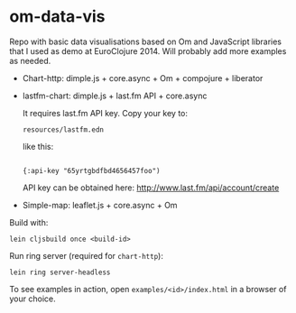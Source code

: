 om-data-vis
===========

Repo with basic data visualisations based on Om and JavaScript libraries that I used as demo at EuroClojure 2014. Will probably add more examples as needed.

 - Chart-http: dimple.js + core.async + Om + compojure + liberator
 - lastfm-chart: dimple.js + last.fm API + core.async
 
   It requires last.fm API key. Copy your key to:
   ```
   resources/lastfm.edn
   ```
   like this:

   ```
   
   {:api-key "65yrtgbdfbd4656457foo")
   ```
   
   API key can be obtained here: http://www.last.fm/api/account/create
 - Simple-map: leaflet.js + core.async + Om
 
 
Build with: 
```
lein cljsbuild once <build-id>
```
 
Run ring server (required for ```chart-http```):
```
lein ring server-headless
```

To see examples in action, open ```examples/<id>/index.html``` in a browser of your choice.
